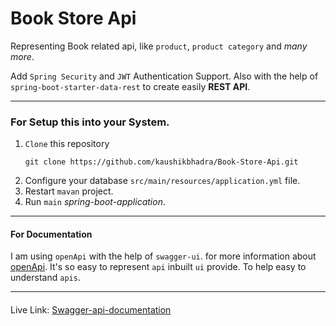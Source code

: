 # Book Store Api

Representing Book related api, like `product`,
`product category` and _many more_.

Add `Spring Security` and `JWT` Authentication Support.
Also with the help of `spring-boot-starter-data-rest`
to create easily **REST API**.

---
### For Setup this into your System.

1. `Clone` this repository
    ````
   git clone https://github.com/kaushikbhadra/Book-Store-Api.git
    ````
2. Configure your database `src/main/resources/application.yml` file.
3. Restart `mavan` project.
4. Run `main` _spring-boot-application_.

---
#### For Documentation

I am using `openApi` with the help of 
`swagger-ui`.
for more information about [openApi](https://springdoc.org/v2/).
It's so easy to represent `api` inbuilt `ui` provide.
To help easy to understand `apis`.

---
####

Live Link: [Swagger-api-documentation](https://book-store-api-production.up.railway.app/swagger-ui.html)